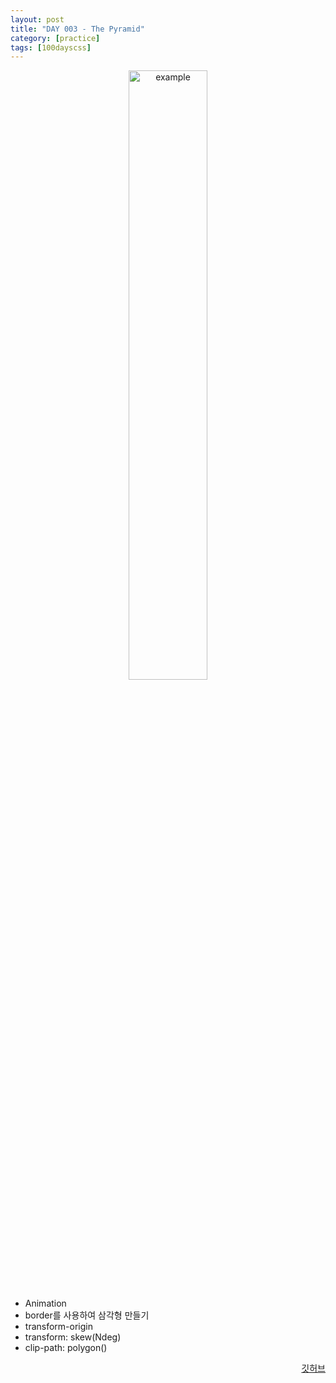 ```yaml
---
layout: post
title: "DAY 003 - The Pyramid"
category: [practice]
tags: [100dayscss]
---
```


<p align="center">
  <img src = "https://user-images.githubusercontent.com/94063261/186469054-d8e32656-9517-4d30-8ea8-f6147ffeb3c0.gif" alt = "example" width="50%" height="50%">
</p>

- Animation
- border를 사용하여 삼각형 만들기
- transform-origin
- transform: skew(Ndeg)
- clip-path: polygon()

<p align="right">
  <a href="https://github.com/mnmn092631/100daysCSS/tree/main/DAY%20003%20-%20The%20Pyramid" title="깃허브">깃허브</a>
</p>
